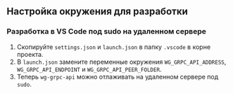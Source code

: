 ## Настройка окружения для разработки

### Разработка в VS Code под sudo на удаленном сервере

1. Скопируйте `settings.json` и `launch.json` в папку `.vscode` в корне проекта.
2. В `launch.json` замените переменные окружения `WG_GRPC_API_ADDRESS`, `WG_GRPC_API_ENDPOINT` и `WG_GRPC_API_PEER_FOLDER`.
3. Теперь `wg-grpc-api` можно отлаживать на удаленном сервере под `sudo`.
